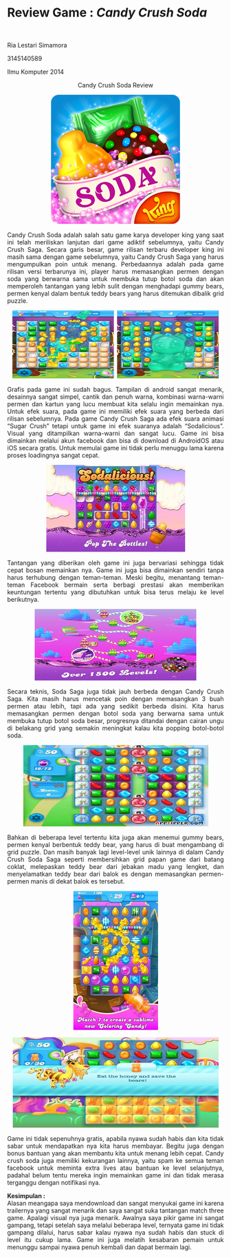 <body>
  <h1>Review Game : <i>Candy Crush Soda</i></h1><br>
  <p left="center">Ria Lestari Simamora</p>
  <p left="center">3145140589</p>
  <p left="center">Ilmu Komputer 2014</p>
  <p align="center">Candy Crush Soda Review</p>
  <p align="center"><img src="CandyCrush.png"/></p>
  <p align="justify">Candy Crush Soda adalah salah satu game karya developer king yang saat ini telah meriliskan lanjutan dari game adiktif sebelumnya, yaitu Candy Crush Saga. Secara garis besar, game rilisan terbaru developer king ini masih sama dengan game sebelumnya, yaitu Candy Crush Saga yang harus mengumpulkan poin untuk menang. Perbedaannya adalah pada game rilisan versi terbarunya ini, player harus memasangkan permen dengan soda yang berwarna sama untuk membuka tutup botol soda dan akan memperoleh tantangan yang lebih sulit dengan menghadapi gummy bears, permen kenyal dalam bentuk teddy bears yang harus ditemukan dibalik grid puzzle. </p>
  <p align="center"><img src="bear.png"/></p>
  <p align="justify">Grafis pada game ini sudah bagus. Tampilan di android sangat menarik, desainnya sangat simpel, cantik dan penuh warna, kombinasi warna-warni permen dan kartun yang lucu membuat kita selalu ingin memainkan nya. Untuk efek suara, pada game ini memiliki efek suara yang berbeda dari rilisan sebelumnya. Pada game Candy Crush Saga ada efek suara animasi “Sugar Crush” tetapi untuk game ini efek suaranya adalah “Sodalicious”.  Visual yang ditampilkan warna-warni dan sangat lucu. Game ini bisa dimainkan melalui akun facebook dan bisa di download di AndroidOS atau iOS secara gratis. Untuk memulai game ini tidak perlu menuggu lama karena proses loadingnya sangat cepat. </p>
  <p align="center"><img src="sodal.png"/></p>
  <p align="justify">Tantangan yang diberikan oleh game ini juga bervariasi sehingga tidak cepat bosan memainkan nya. Game ini  juga bisa dimainkan sendiri tanpa harus terhubung dengan teman-teman. Meski begitu, menantang teman-teman Facebook bermain serta berbagi prestasi akan memberikan keuntungan tertentu yang dibutuhkan untuk bisa terus melaju ke level berikutnya.</p>
  <p align="center"><img src="lev.png"/></p>
  <p align="justify">Secara teknis, Soda Saga juga tidak jauh berbeda dengan Candy Crush Saga. Kita masih harus mencetak poin dengan memasangkan 3 buah permen atau lebih, tapi ada yang sedikit berbeda disini. Kita harus memasangkan permen dengan botol soda yang berwarna sama untuk membuka tutup botol soda besar, progresnya ditandai dengan cairan ungu di belakang grid yang semakin meningkat kalau kita popping botol-botol soda.
  <p align="center"><img src="purple.png"/></p>
  <p align="justify">Bahkan di beberapa level tertentu kita juga akan menemui gummy bears, permen kenyal berbentuk teddy bear, yang harus di buat mengambang di grid puzzle. Dan masih banyak lagi level-level unik lainnya di dalam Candy Crush   Soda Saga seperti membersihkan grid papan game dari batang coklat, melepaskan teddy bear dari jebakan madu yang lengket, dan menyelamatkan teddy bear dari balok es dengan memasangkan permen-permen manis di dekat balok es tersebut.</p>
  <p align="center"><img src="cas.png"/></p>
  <p align="center"><img src="honeylev.png"/></p>
  <p align="justify">Game ini tidak sepenuhnya gratis, apabila nyawa sudah habis dan kita tidak sabar untuk mendapatkan nya kita harus membayar. Begitu juga dengan bonus bantuan yang akan membantu kita untuk menang lebih cepat. Candy crush soda juga memiliki kekurangan lainnya, yaitu spam ke semua teman facebook untuk meminta extra lives atau bantuan ke level selanjutnya, padahal belum tentu mereka ingin memainkan game ini dan tidak merasa terganggu dengan notifikasi nya.</p>
  <p align="justify"><strong>Kesimpulan :</strong><br>
  Alasan meangapa saya mendownload dan sangat menyukai game ini karena trailernya yang sangat menarik dan saya sangat suka tantangan match three game. Apalagi visual nya juga menarik. Awalnya saya pikir game ini sangat gampang, tetapi setelah saya melalui beberapa level, ternyata game ini tidak gampang dilalui, harus sabar kalau nyawa nya sudah habis dan stuck di level itu cukup lama. Game ini juga melatih kesabaran pemain untuk menunggu sampai nyawa penuh kembali dan dapat bermain lagi.
</p>
</body>
